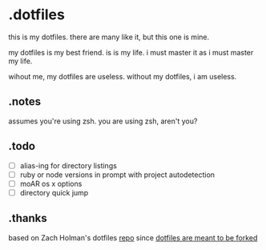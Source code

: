 # .dotfiles

this is my dotfiles. there are many like it, but this one is mine. 

my dotfiles is my best friend. is is my life. i must master it as i must master my life.

wihout me, my dotfiles are useless. without my dotfiles, i am useless. 

## .notes
assumes you're using zsh. you are using zsh, aren't you?

## .todo
-[ ] alias-ing for directory listings
-[ ] ruby or node versions in prompt with project autodetection
-[ ] moAR os x options
-[ ] directory quick jump

## .thanks

based on Zach Holman's dotfiles [repo](https://github.com/holman/dotfiles) since [dotfiles are meant to be forked](https://zachholman.com/2010/08/dotfiles-are-meant-to-be-forked/)
